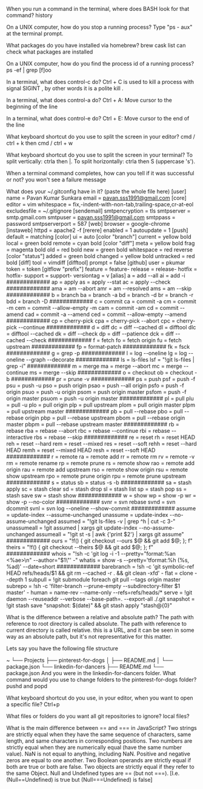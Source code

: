 When you run a command in the terminal, where does BASH look for that command?
history

On a UNIX computer, how do you stop a running process?
Type "ps - aux" at the terminal prompt.

What packages do you have installed via homebrew?
brew cask list can check what packages are installed

On a UNIX computer, how do you find the process id of a running process?
ps -ef | grep [f]oo

In a terminal, what does control-c do?
Ctrl + C is used to kill a process with signal SIGINT , by other words it is a polite kill .

In a terminal, what does control-a do?
Ctrl + A: Move cursor to the beginning of the line

In a terminal, what does control-e do?
Ctrl + E: Move cursor to the end of the line

What keyboard shortcut do you use to split the screen in your editor?
 cmd / ctrl + k then cmd / ctrl + w

What keyboard shortcut do you use to split the screen in your terminal?
To split vertically: ctrla then |.
To split horizontally: ctrla then S (uppercase 's').

When a terminal command completes, how can you tell if it was successful or not?
you won't see a failure message

What does your ~/.gitconfig have in it? (paste the whole file here)
[user]
	name = Pavan Kumar Sunkara
	email = pavan.sss1991@gmail.com
[core]
	editor = vim
	whitespace = fix,-indent-with-non-tab,trailing-space,cr-at-eol
	excludesfile = ~/.gitignore
[sendemail]
	smtpencryption = tls
	smtpserver = smtp.gmail.com
	smtpuser = pavan.sss1991@gmail.com
	smtppass = password
	smtpserverport = 587
[web]
	browser = google-chrome
[instaweb]
	httpd = apache2 -f
[rerere]
	enabled = 1
	autoupdate = 1
[push]
	default = matching
[color]
	ui = auto
[color "branch"]
	current = yellow bold
	local = green bold
	remote = cyan bold
[color "diff"]
	meta = yellow bold
	frag = magenta bold
	old = red bold
	new = green bold
	whitespace = red reverse
[color "status"]
	added = green bold
	changed = yellow bold
	untracked = red bold
[diff]
	tool = vimdiff
[difftool]
	prompt = false
[github]
	user = pkumar
	token = token
[gitflow "prefix"]
	feature = feature-
	release = release-
	hotfix = hotfix-
	support = support-
	versiontag = v
[alias]
	a = add --all
	ai = add -i
	#############
	ap = apply
	as = apply --stat
	ac = apply --check
	#############
	ama = am --abort
	amr = am --resolved
	ams = am --skip
	#############
	b = branch
	ba = branch -a
	bd = branch -d
	br = branch -r
	bdd = branch -D
	#############
	c = commit
	ca = commit -a
	cm = commit -m
	cem = commit --allow-empty -m
	cam = commit -am
	cd = commit --amend
	cad = commit -a --amend
	ced = commit --allow-empty --amend
	#############
	cp = cherry-pick
	cpa = cherry-pick --abort
	cpc = cherry-pick --continue
	#############
	d = diff
	dc = diff --cached
	dl = difftool
	dlc = difftool --cached
	dk = diff --check
	dp = diff --patience
	dck = diff --cached --check
	#############
	f = fetch
	fo = fetch origin
	fu = fetch upstream
	#############
	fp = format-patch
	#############
	fk = fsck
	#############
	g = grep -p
	#############
	l = log --oneline
	lg = log --oneline --graph --decorate
	#############
	ls = ls-files
	lsf = "!git ls-files | grep -i"
	#############
	m = merge
	ma = merge --abort
	mc = merge --continue
	ms = merge --skip
	#############
	o = checkout
	ob = checkout -b
	#############
	pr = prune -v
	#############
	ps = push
	psf = push -f
	psu = push -u
	pso = push origin
	psao = push --all origin
	psfo = push -f origin
	psuo = push -u origin
	psom = push origin master
	psfom = push -f origin master
	psuom = push -u origin master
	#############
	pl = pull
	plu = pull -u
	plo = pull origin
	plp = pull upstream
	plom = pull origin master
	plpm = pull upstream master
	#############
	pb = pull --rebase
	pbo = pull --rebase origin
	pbp = pull --rebase upstream
	pbom = pull --rebase origin master
	pbpm = pull --rebase upstream master
	#############
	rb = rebase
	rba = rebase --abort
	rbc = rebase --continue
	rbi = rebase --interactive
	rbs = rebase --skip
	#############
	re = reset
	rh = reset HEAD
	reh = reset --hard
	rem = reset --mixed
	res = reset --soft
	rehh = reset --hard HEAD
	remh = reset --mixed HEAD
	resh = reset --soft HEAD
	#############
	r = remote
	ra = remote add
	rr = remote rm
	rv = remote -v
	rm = remote rename
	rp = remote prune
	rs = remote show
	rao = remote add origin
	rau = remote add upstream
	rso = remote show origin
	rsu = remote show upstream
	rpo = remote prune origin
	rpu = remote prune upstream
	#############
	s = status
	sb = status -s -b
	#############
	sa = stash apply
	sc = stash clear
	sd = stash drop
	sl = stash list
	sp = stash pop
	ss = stash save
	sw = stash show
	#############
	w = show
	wp = show -p
	wr = show -p --no-color
	#############
	svnr = svn rebase
	svnd = svn dcommit
	svnl = svn log --oneline --show-commit
	#############
	assume = update-index --assume-unchanged
	unassume = update-index --no-assume-unchanged
	assumed = "!git ls-files -v | grep ^h | cut -c 3-"
	unassumeall = !git assumed | xargs git update-index --no-assume-unchanged
	assumeall = "!git st -s | awk {'print $2'} | xargs git assume"
	#############
	ours = "!f() { git checkout --ours $@ && git add $@; }; f"
	theirs = "!f() { git checkout --theirs $@ && git add $@; }; f"
	#############
	whois = "!sh -c 'git log -i -1 --pretty=\"format:%an <%ae>\n\" --author=\"$1\"' -"
	whatis = show -s --pretty='tformat:%h (%s, %ad)' --date=short
	#############
	barebranch = !sh -c 'git symbolic-ref HEAD refs/heads/$1 && git rm --cached -r . && git clean -xfd' -
	flat = clone --depth 1
	subpull = !git submodule foreach git pull --tags origin master
	subrepo = !sh -c 'filter-branch --prune-empty --subdirectory-filter $1 master' -
	human = name-rev --name-only --refs=refs/heads/*
	serve = !git daemon --reuseaddr --verbose  --base-path=. --export-all ./.git
	snapshot = !git stash save "snapshot: $(date)" && git stash apply "stash@{0}"

What is the difference between a relative and absolute path?
The path with reference to root directory is called absolute. The path with reference to current directory is called relative. this is a URL, and it can be seen in some way as an absolute path, but it's not representative for this matter.

Lets say you have the following file structure

~
└── Projects
    ├── pinterest-for-dogs
    │   ├── README.md
    │   └── package.json
    └── linkedin-for-dancers
        ├── README.md
        └── package.json
And you were in the linkedin-for-dancers folder. What command would you use to change folders to the pinterest-for-dogs folder?
pushd and popd

What keyboard shortcut do you use, in your editor, when you want to open a specific file?
Ctrl+p

What files or folders do you want all git repositories to ignore?
local files?

What is the main difference between == and === in JavaScript?
Two strings are strictly equal when they have the same sequence of characters, same length, and same characters in corresponding positions.
Two numbers are strictly equal when they are numerically equal (have the same number value). NaN is not equal to anything, including NaN. Positive and negative zeros are equal to one another.
Two Boolean operands are strictly equal if both are true or both are false.
Two objects are strictly equal if they refer to the same Object.
Null and Undefined types are == (but not ===). [I.e. (Null==Undefined) is true but (Null===Undefined) is false]
